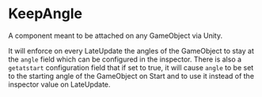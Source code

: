 # KeepAngle
A component meant to be attached on any GameObject via Unity.

It will enforce on every LateUpdate the angles of the GameObject to stay at the `angle` field which can be configured in the inspector. There is also a `getatstart` configuration field that if set to true, it will cause `angle` to be set to the starting angle of the GameObject on Start and to use it instead of the inspector value on LateUpdate.

